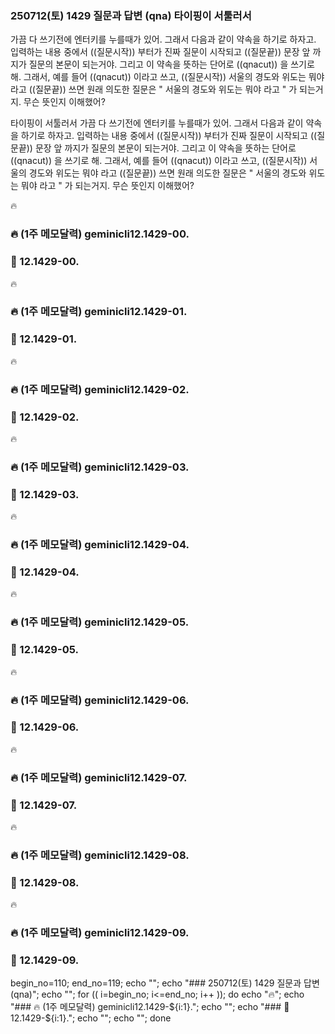 
### 250712(토) 1429 질문과 답변 (qna) 타이핑이 서툴러서
가끔 다 쓰기전에 엔터키를 누를때가 있어. 그래서 다음과 같이 약속을 하기로 하자고.
입력하는 내용 중에서  ((질문시작)) 부터가 진짜
질문이 시작되고 ((질문끝)) 문장 앞 까지가 질문의 본문이 되는거야.
그리고 이 약속을 뜻하는 단어로 ((qnacut)) 을 쓰기로 해.
그래서, 예를 들어 ((qnacut)) 이라고 쓰고, ((질문시작)) 서울의 경도와 위도는
뭐야 라고 ((질문끝)) 쓰면 원래 의도한 질문은
" 서울의 경도와 위도는 뭐야 라고 " 가 되는거지.
무슨 뜻인지 이해했어?

타이핑이 서툴러서 가끔 다 쓰기전에 엔터키를 누를때가 있어. 그래서 다음과 같이 약속을 하기로 하자고.  입력하는 내용 중에서  ((질문시작)) 부터가 진짜 질문이 시작되고 ((질문끝)) 문장 앞 까지가 질문의 본문이 되는거야.  그리고 이 약속을 뜻하는 단어로 ((qnacut)) 을 쓰기로 해.  그래서, 예를 들어 ((qnacut)) 이라고 쓰고, ((질문시작)) 서울의 경도와 위도는 뭐야 라고 ((질문끝)) 쓰면 원래 의도한 질문은 " 서울의 경도와 위도는 뭐야 라고 " 가 되는거지.  무슨 뜻인지 이해했어?



🔥
### 🔥 (1주 메모달력) geminicli12.1429-00.

### 🔋 12.1429-00. 



🔥
### 🔥 (1주 메모달력) geminicli12.1429-01.

### 🔋 12.1429-01. 



🔥
### 🔥 (1주 메모달력) geminicli12.1429-02.

### 🔋 12.1429-02. 



🔥
### 🔥 (1주 메모달력) geminicli12.1429-03.

### 🔋 12.1429-03. 



🔥
### 🔥 (1주 메모달력) geminicli12.1429-04.

### 🔋 12.1429-04. 



🔥
### 🔥 (1주 메모달력) geminicli12.1429-05.

### 🔋 12.1429-05. 



🔥
### 🔥 (1주 메모달력) geminicli12.1429-06.

### 🔋 12.1429-06. 



🔥
### 🔥 (1주 메모달력) geminicli12.1429-07.

### 🔋 12.1429-07. 



🔥
### 🔥 (1주 메모달력) geminicli12.1429-08.

### 🔋 12.1429-08. 



🔥
### 🔥 (1주 메모달력) geminicli12.1429-09.

### 🔋 12.1429-09. 



begin_no=110; end_no=119; echo ""; echo "### 250712(토) 1429 질문과 답변 (qna)"; echo ""; for (( i=begin_no; i<=end_no; i++ )); do echo "🔥"; echo "### 🔥 (1주 메모달력) geminicli12.1429-${i:1}."; echo ""; echo "### 🔋 12.1429-${i:1}."; echo ""; echo ""; done
